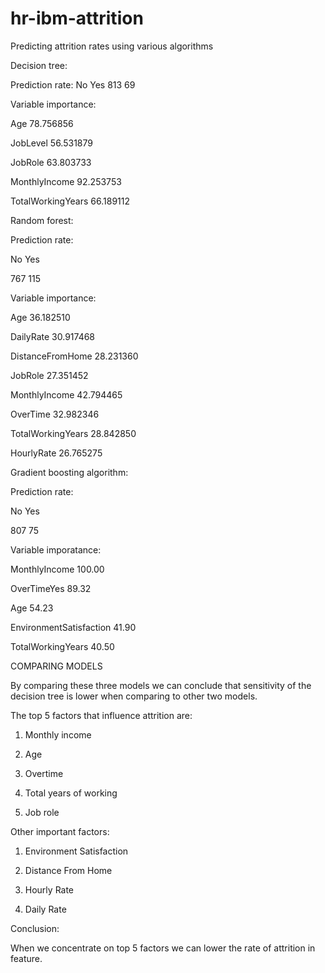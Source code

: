 # hr-ibm-attrition
 Predicting  attrition rates using various algorithms 



Decision tree:


Prediction rate:
           No     Yes 
           813    69 

Variable importance: 


Age                               78.756856


JobLevel                          56.531879

JobRole                           63.803733

MonthlyIncome                     92.253753

TotalWorkingYears                 66.189112




Random forest:

Prediction rate:

No      Yes

767     115


Variable importance:



Age                                     36.182510

DailyRate                               30.917468

DistanceFromHome                        28.231360

JobRole                                 27.351452

MonthlyIncome                           42.794465

OverTime                                32.982346

TotalWorkingYears                       28.842850

HourlyRate                              26.765275





Gradient boosting algorithm:



Prediction rate:

No    Yes 

807     75 



Variable imporatance:



MonthlyIncome                    100.00

OverTimeYes                      89.32

Age                              54.23

EnvironmentSatisfaction          41.90

TotalWorkingYears                40.50



COMPARING MODELS





By comparing these three models we can conclude that sensitivity of the decision tree is lower when comparing to other two models.





The top 5 factors that influence attrition are:

1. Monthly income

2. Age

3. Overtime

4. Total years of working

5. Job role



Other important factors:

1. Environment Satisfaction

2. Distance From Home

3. Hourly Rate

4. Daily Rate



Conclusion:

When we concentrate on top 5 factors we can lower the rate of attrition in feature.


